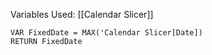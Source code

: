 Variables Used:
[[Calendar Slicer]]

```dax
VAR FixedDate = MAX('Calendar Slicer[Date])
RETURN FixedDate
```

